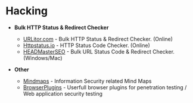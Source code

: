 # Hacking

- __Bulk HTTP Status & Redirect Checker__
  - [URLitor.com](http://www.urlitor.com) - Bulk HTTP Status & Redirect Checker. (Online)
  - [Httpstatus.io](https://httpstatus.io) - HTTP Status Code Checker. (Online)
  - [HEADMasterSEO](https://headmasterseo.com/download) - Bulk URL Status Code & Redirect Checker. (Windows/Mac)


- __Other__
  - [Mindmaps](https://www.amanhardikar.com/mindmaps.html) - Information Security related Mind Maps
  - [BrowserPlugins](https://www.amanhardikar.com/mindmaps/BrowserPlugins.html) - Userfull browser plugins for penetration testing / Web application security testing
